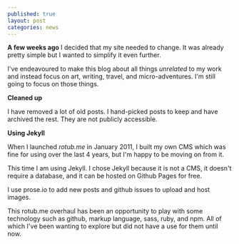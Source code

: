 ```yaml
---
published: true
layout: post
categories: news
---
```


**A few weeks ago** I decided that my site needed to change. It was already pretty simple but I wanted to simplify it even further.

I've endeavoured to make this blog about all things _unrelated_ to my work and instead focus on art, writing, travel, and micro-adventures. I'm still going to focus on those things.

**Cleaned up**

I have removed a lot of old posts. I hand-picked posts to keep and have archived the rest. They are not publicly accessible.

**Using Jekyll**

When I launched _rotub.me_ in January 2011, I built my own CMS which was fine for using over the last 4 years, but I'm happy to be moving on from it.

This time I am using Jekyll. I chose Jekyll because it is not a CMS, it doesn't require a database, and it can be hosted on Github Pages for free.

I use prose.io to add new posts and github issues to upload and host images.

This rotub.me overhaul has been an opportunity to play with some technology such as github, markup language, sass, ruby, and npm. All of which I've been wanting to explore but did not have a use for them until now.
